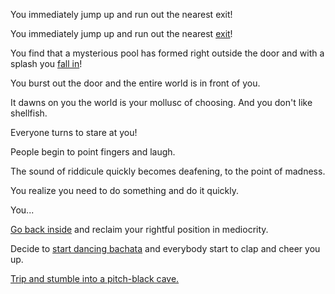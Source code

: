 You immediately jump up and run out the nearest exit!

You immediately jump up and run out the nearest [exit](../new-exit/new-exit.md)!

You find that a mysterious pool has formed right outside the door and with a splash
you [fall in](../mysterious-pool/mysterious-pool.md)!

You burst out the door and the entire world is in front of you.

It dawns on you the world is your mollusc of choosing. And you don't like shellfish.

Everyone turns to stare at you!

People begin to point fingers and laugh.

The sound of riddicule quickly becomes deafening, to the point of madness.

You realize you need to do something and do it quickly.

You...

[Go back inside](../marshmallow.md) and reclaim your rightful position in mediocrity.

Decide to [start dancing bachata](../start-dancing/startDancing.md) and everybody start to clap and cheer you up.

[Trip and stumble into a pitch-black cave.](grue/grue.md)
